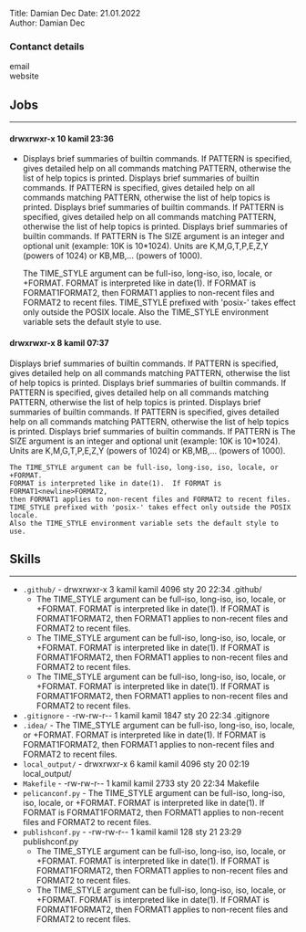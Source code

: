 Title: Damian Dec
Date: 21.01.2022  
Author: Damian Dec 

### Contanct details

email  
website   


## Jobs 

---

#### **drwxrwxr-x 10 kamil  23:36**
  - Displays brief summaries of builtin commands.  If PATTERN is
    specified, gives detailed help on all commands matching PATTERN,
    otherwise the list of help topics is printed. Displays brief summaries of builtin commands.  If PATTERN is
    specified, gives detailed help on all commands matching PATTERN,
    otherwise the list of help topics is printed. Displays brief summaries of builtin commands.  If PATTERN is
    specified, gives detailed help on all commands matching PATTERN,
    otherwise the list of help topics is printed. Displays brief summaries of builtin commands.  If PATTERN is The SIZE argument is an integer and optional unit (example: 10K is 10*1024).
    Units are K,M,G,T,P,E,Z,Y (powers of 1024) or KB,MB,... (powers of 1000).

    The TIME_STYLE argument can be full-iso, long-iso, iso, locale, or +FORMAT.
    FORMAT is interpreted like in date(1).  If FORMAT is FORMAT1<newline>FORMAT2,
    then FORMAT1 applies to non-recent files and FORMAT2 to recent files.
    TIME_STYLE prefixed with 'posix-' takes effect only outside the POSIX locale.
    Also the TIME_STYLE environment variable sets the default style to use.
  
#### drwxrwxr-x  8 kamil  07:37 
Displays brief summaries of builtin commands.  If PATTERN is
    specified, gives detailed help on all commands matching PATTERN,
    otherwise the list of help topics is printed. Displays brief summaries of builtin commands.  If PATTERN is
    specified, gives detailed help on all commands matching PATTERN,
    otherwise the list of help topics is printed. Displays brief summaries of builtin commands.  If PATTERN is
    specified, gives detailed help on all commands matching PATTERN,
    otherwise the list of help topics is printed. Displays brief summaries of builtin commands.  If PATTERN is The SIZE argument is an integer and optional unit (example: 10K is 10*1024).
    Units are K,M,G,T,P,E,Z,Y (powers of 1024) or KB,MB,... (powers of 1000).

    The TIME_STYLE argument can be full-iso, long-iso, iso, locale, or +FORMAT.
    FORMAT is interpreted like in date(1).  If FORMAT is FORMAT1<newline>FORMAT2,
    then FORMAT1 applies to non-recent files and FORMAT2 to recent files.
    TIME_STYLE prefixed with 'posix-' takes effect only outside the POSIX locale.
    Also the TIME_STYLE environment variable sets the default style to use.

## Skills

---

- `.github/` - drwxrwxr-x  3 kamil kamil  4096 sty 20 22:34 .github/
  - The TIME_STYLE argument can be full-iso, long-iso, iso, locale, or +FORMAT.
FORMAT is interpreted like in date(1).  If FORMAT is FORMAT1<newline>FORMAT2,
then FORMAT1 applies to non-recent files and FORMAT2 to recent files.
  - The TIME_STYLE argument can be full-iso, long-iso, iso, locale, or +FORMAT.
FORMAT is interpreted like in date(1).  If FORMAT is FORMAT1<newline>FORMAT2,
then FORMAT1 applies to non-recent files and FORMAT2 to recent files.
  - The TIME_STYLE argument can be full-iso, long-iso, iso, locale, or +FORMAT.
FORMAT is interpreted like in date(1).  If FORMAT is FORMAT1<newline>FORMAT2,
then FORMAT1 applies to non-recent files and FORMAT2 to recent files.
- `.gitignore` - -rw-rw-r--  1 kamil kamil  1847 sty 20 22:34 .gitignore
- `.idea/` - The TIME_STYLE argument can be full-iso, long-iso, iso, locale, or +FORMAT.
FORMAT is interpreted like in date(1).  If FORMAT is FORMAT1<newline>FORMAT2,
then FORMAT1 applies to non-recent files and FORMAT2 to recent files.
- `local_output/` - drwxrwxr-x  6 kamil kamil  4096 sty 20 02:19 local_output/
- `Makefile` - -rw-rw-r--  1 kamil kamil  2733 sty 20 22:34 Makefile
- `pelicanconf.py` - The TIME_STYLE argument can be full-iso, long-iso, iso, locale, or +FORMAT.
FORMAT is interpreted like in date(1).  If FORMAT is FORMAT1<newline>FORMAT2,
then FORMAT1 applies to non-recent files and FORMAT2 to recent files.
- `publishconf.py` - -rw-rw-r--  1 kamil kamil   128 sty 21 23:29 publishconf.py
  - The TIME_STYLE argument can be full-iso, long-iso, iso, locale, or +FORMAT.
FORMAT is interpreted like in date(1).  If FORMAT is FORMAT1<newline>FORMAT2,
then FORMAT1 applies to non-recent files and FORMAT2 to recent files.
  - The TIME_STYLE argument can be full-iso, long-iso, iso, locale, or +FORMAT.
FORMAT is interpreted like in date(1).  If FORMAT is FORMAT1<newline>FORMAT2,
then FORMAT1 applies to non-recent files and FORMAT2 to recent files.
